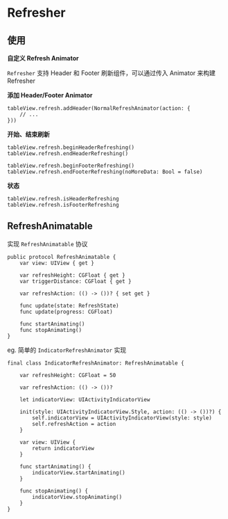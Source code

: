 # Refresher

## 使用

**自定义 Refresh Animator**

`Refresher` 支持 Header 和 Footer 刷新组件，可以通过传入 Animator 来构建 Refresher

**添加 Header/Footer Animator**

```
tableView.refresh.addHeader(NormalRefreshAnimator(action: {
    // ...
}))
```

**开始、结束刷新**

```
tableView.refresh.beginHeaderRefreshing()
tableView.refresh.endHeaderRefreshing()

tableView.refresh.beginFooterRefreshing()
tableView.refresh.endFooterRefreshing(noMoreData: Bool = false)
```

**状态**

```
tableView.refresh.isHeaderRefreshing
tableView.refresh.isFooterRefreshing
```

## RefreshAnimatable

实现 `RefreshAnimatable` 协议

```
public protocol RefreshAnimatable {
    var view: UIView { get }

    var refreshHeight: CGFloat { get }
    var triggerDistance: CGFloat { get }

    var refreshAction: (() -> ())? { set get }

    func update(state: RefreshState)
    func update(progress: CGFloat)

    func startAnimating()
    func stopAnimating()
}
```

eg. 简单的 `IndicatorRefreshAnimator` 实现
```
final class IndicatorRefreshAnimator: RefreshAnimatable {

    var refreshHeight: CGFloat = 50

    var refreshAction: (() -> ())?

    let indicatorView: UIActivityIndicatorView

    init(style: UIActivityIndicatorView.Style, action: (() -> ())?) {
        self.indicatorView = UIActivityIndicatorView(style: style)
        self.refreshAction = action
    }

    var view: UIView {
        return indicatorView
    }

    func startAnimating() {
        indicatorView.startAnimating()
    }

    func stopAnimating() {
        indicatorView.stopAnimating()
    }
}
```

